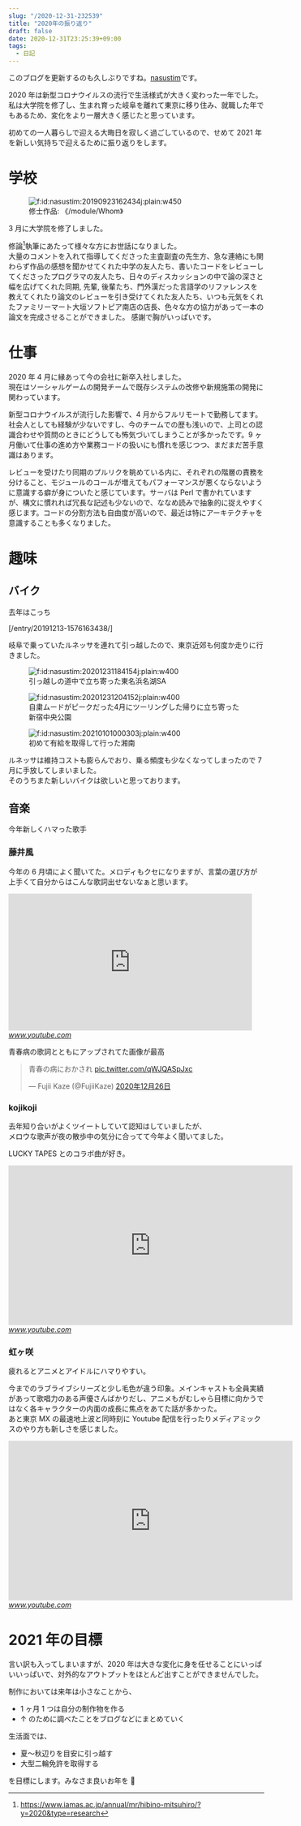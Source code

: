 ```yaml
---
slug: "/2020-12-31-232539"
title: "2020年の振り返り"
draft: false
date: 2020-12-31T23:25:39+09:00
tags:
  - 日記
---
```


このブログを更新するのも久しぶりですね。<a href="https://twitter.com/nasustim/">nasustim</a>です。

2020 年は新型コロナウイルスの流行で生活様式が大きく変わった一年でした。  
私は大学院を修了し、生まれ育った岐阜を離れて東京に移り住み、就職した年でもあるため、変化をより一層大きく感じたと思っています。

初めての一人暮らしで迎える大晦日を寂しく過ごしているので、せめて 2021 年を新しい気持ちで迎えるために振り返りをします。

# 学校

<figure class="figure-image figure-image-fotolife" title="修士作品: 《/module/Whom》">
  <img loading="lazy" src="/images/20190923162434.jpg" alt="f:id:nasustim:20190923162434j:plain:w450" title="" class="hatena-fotolife"  itemprop="image">
  <figcaption>修士作品: 《/module/Whom》</figcaption>
</figure>

3 月に大学院を修了しました。

修論[^1]執筆にあたって様々な方にお世話になりました。  
大量のコメントを入れて指導してくださった主査副査の先生方、急な連絡にも関わらず作品の感想を聞かせてくれた中学の友人たち、書いたコードをレビューしてくださったプログラマの友人たち、日々のディスカッションの中で論の深さと幅を広げてくれた同期, 先輩, 後輩たち、門外漢だった言語学のリファレンスを教えてくれたり論文のレビューを引き受けてくれた友人たち、いつも元気をくれたファミリーマート大垣ソフトピア南店の店長、色々な方の協力があって一本の論文を完成させることができました。
感謝で胸がいっぱいです。

# 仕事

2020 年 4 月に縁あって今の会社に新卒入社しました。  
現在はソーシャルゲームの開発チームで既存システムの改修や新規施策の開発に関わっています。

新型コロナウイルスが流行した影響で、4 月からフルリモートで勤務してます。
社会人としても経験が少ないですし、今のチームでの歴も浅いので、上司との認識合わせや質問のときにどうしても怖気づいてしまうことが多かったです。9 ヶ月働いて仕事の進め方や業務コードの扱いにも慣れを感じつつ、まだまだ苦手意識はあります。

レビューを受けたり同期のプルリクを眺めている内に、それぞれの階層の責務を分けること、モジュールのコールが増えてもパフォーマンスが悪くならないように意識する癖が身についたと感じています。サーバは Perl で書かれていますが、構文に慣れれば冗長な記述も少ないので、ななめ読みで抽象的に捉えやすく感じます。コードの分割方法も自由度が高いので、最近は特にアーキテクチャを意識することも多くなりました。

# 趣味

## バイク

去年はこっち

[/entry/20191213-1576163438/]

岐阜で乗っていたルネッサを連れて引っ越したので、東京近郊も何度か走りに行きました。

<figure class="figure-image figure-image-fotolife" title="引っ越しの道中で立ち寄った東名浜名湖SA"><span itemscope itemtype="http://schema.org/Photograph"><img loading="lazy" src="/images/20201231184154.jpg" alt="f:id:nasustim:20201231184154j:plain:w400" title="" class="hatena-fotolife" itemprop="image"></span><figcaption>引っ越しの道中で立ち寄った東名浜名湖SA</figcaption></figure>

<figure class="figure-image figure-image-fotolife" title="自粛ムードがピークだった4月にツーリングした帰りに立ち寄った新宿中央公園"><span itemscope itemtype="http://schema.org/Photograph"><img loading="lazy" src="/images/20201231204152.jpg" alt="f:id:nasustim:20201231204152j:plain:w400" title="" class="hatena-fotolife"  itemprop="image"></span><figcaption>自粛ムードがピークだった4月にツーリングした帰りに立ち寄った新宿中央公園</figcaption></figure>

<figure class="figure-image figure-image-fotolife" title="初めて有給を取得して行った湘南"><span itemscope itemtype="http://schema.org/Photograph"><img loading="lazy" src="/images/20210101000303.jpg" alt="f:id:nasustim:20210101000303j:plain:w400" title="" class="hatena-fotolife" itemprop="image"></span><figcaption>初めて有給を取得して行った湘南</figcaption></figure>

ルネッサは維持コストも膨らんでおり、乗る頻度も少なくなってしまったので 7 月に手放してしまいました。  
そのうちまた新しいバイクは欲しいと思っております。

## 音楽

今年新しくハマった歌手

### 藤井風

今年の 6 月頃によく聞いてた。メロディもクセになりますが、言葉の選び方が上手くて自分からはこんな歌詞出せないなぁと思います。

<iframe width="480" height="270" src="https://www.youtube.com/embed/kQvT37OzkP8?feature=oembed" frameborder="0" allow="accelerometer; autoplay; clipboard-write; encrypted-media; gyroscope; picture-in-picture" allowfullscreen></iframe><cite class="hatena-citation"><a href="https://www.youtube.com/watch?v=kQvT37OzkP8">www.youtube.com</a></cite>

青春病の歌詞とともにアップされてた画像が最高

<blockquote data-conversation="none" class="twitter-tweet" data-lang="ja"><p lang="ja" dir="ltr">青春の病におかされ <a href="https://t.co/qWJQASpJxc">pic.twitter.com/qWJQASpJxc</a></p>&mdash; Fujii Kaze (@FujiiKaze) <a href="https://twitter.com/FujiiKaze/status/1342836188374159363?ref_src=twsrc%5Etfw">2020年12月26日</a></blockquote> <script async src="https://platform.twitter.com/widgets.js" charset="utf-8"></script>

### kojikoji

去年知り合いがよくツイートしていて認知はしていましたが、  
メロウな歌声が夜の散歩中の気分に合ってて今年よく聞いてました。

LUCKY TAPES とのコラボ曲が好き。

<iframe width="560" height="315" src="https://www.youtube.com/embed/G1damuAr05c?feature=oembed" frameborder="0" allow="accelerometer; autoplay; clipboard-write; encrypted-media; gyroscope; picture-in-picture" allowfullscreen></iframe><cite class="hatena-citation"><a href="https://www.youtube.com/watch?v=G1damuAr05c">www.youtube.com</a></cite>

### 虹ヶ咲

疲れるとアニメとアイドルにハマりやすい。

今までのラブライブシリーズと少し毛色が違う印象。メインキャストも全員実績があって歌唱力のある声優さんばかりだし、アニメもがむしゃら目標に向かうではなく各キャラクターの内面の成長に焦点をあてた話が多かった。  
あと東京 MX の最速地上波と同時刻に Youtube 配信を行ったりメディアミックスのやり方も新しさを感じました。

<iframe width="560" height="315" src="https://www.youtube.com/embed/eJW-P9I6_m8?list=PLYpy4kJmEo76wyTWayttGqPjY710SjaMy" frameborder="0" allow="accelerometer; autoplay; clipboard-write; encrypted-media; gyroscope; picture-in-picture" allowfullscreen></iframe><cite class="hatena-citation"><a href="https://www.youtube.com/watch?v=eJW-P9I6_m8&list=PLYpy4kJmEo76wyTWayttGqPjY710SjaMy&index=14">www.youtube.com</a></cite>

# 2021 年の目標

言い訳も入ってしまいますが、2020 年は大きな変化に身を任せることにいっぱいいっぱいで、対外的なアウトプットをほとんど出すことができませんでした。

制作においては来年は小さなことから、

- 1 ヶ月 1 つは自分の制作物を作る
- ↑ のために調べたことをブログなどにまとめていく

生活面では、

- 夏〜秋辺りを目安に引っ越す
- 大型二輪免許を取得する

を目標にします。みなさま良いお年を 👋

[^1]: https://www.iamas.ac.jp/annual/mr/hibino-mitsuhiro/?y=2020&type=research
